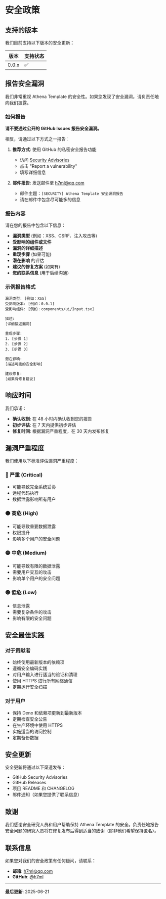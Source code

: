 # 安全政策

## 支持的版本

我们目前支持以下版本的安全更新：

| 版本  | 支持状态 |
| ----- | -------- |
| 0.0.x | ✅       |

## 报告安全漏洞

我们非常重视 Athena Template
的安全性。如果您发现了安全漏洞，请负责任地向我们披露。

### 如何报告

**请不要通过公开的 GitHub Issues 报告安全漏洞。**

相反，请通过以下方式之一报告：

1. **推荐方式**: 使用 GitHub 的私密安全报告功能
   - 访问
     [Security Advisories](https://github.com/dext7r/athena/security/advisories/new)
   - 点击 "Report a vulnerability"
   - 填写详细信息

2. **邮件报告**: 发送邮件至 h7ml@qq.com
   - 邮件主题：`[SECURITY] Athena Template 安全漏洞报告`
   - 请在邮件中包含尽可能多的信息

### 报告内容

请在您的报告中包含以下信息：

- **漏洞类型** (例如：XSS、CSRF、注入攻击等)
- **受影响的组件或文件**
- **漏洞的详细描述**
- **重现步骤** (如果可能)
- **潜在影响** 的评估
- **建议的修复方案** (如果有)
- **您的联系信息** (用于后续沟通)

### 示例报告格式

```
漏洞类型: [例如：XSS]
受影响版本: [例如：0.0.1]
受影响组件: [例如：components/ui/Input.tsx]

描述:
[详细描述漏洞]

重现步骤:
1. [步骤 1]
2. [步骤 2]
3. [步骤 3]

潜在影响:
[描述可能的安全影响]

建议修复:
[如果有修复建议]
```

## 响应时间

我们承诺：

- **确认收到**: 在 48 小时内确认收到您的报告
- **初步评估**: 在 7 天内提供初步评估
- **修复时间**: 根据漏洞严重程度，在 30 天内发布修复

## 漏洞严重程度

我们使用以下标准评估漏洞严重程度：

### 🔴 严重 (Critical)

- 可能导致完全系统妥协
- 远程代码执行
- 数据泄露影响所有用户

### 🟠 高危 (High)

- 可能导致重要数据泄露
- 权限提升
- 影响多个用户的安全问题

### 🟡 中危 (Medium)

- 可能导致有限的数据泄露
- 需要用户交互的攻击
- 影响单个用户的安全问题

### 🟢 低危 (Low)

- 信息泄露
- 需要复杂条件的攻击
- 影响有限的安全问题

## 安全最佳实践

### 对于贡献者

- 始终使用最新版本的依赖项
- 遵循安全编码实践
- 对用户输入进行适当的验证和清理
- 使用 HTTPS 进行所有网络通信
- 定期运行安全扫描

### 对于用户

- 保持 Deno 和依赖项更新到最新版本
- 定期检查安全公告
- 在生产环境中使用 HTTPS
- 实施适当的访问控制
- 定期备份数据

## 安全更新

安全更新将通过以下渠道发布：

- GitHub Security Advisories
- GitHub Releases
- 项目 README 和 CHANGELOG
- 邮件通知（如果您提供了联系信息）

## 致谢

我们感谢安全研究人员和用户帮助保持 Athena Template
的安全。负责任地报告安全问题的研究人员将在修复发布后得到适当的致谢（除非他们希望保持匿名）。

## 联系信息

如果您对我们的安全政策有任何疑问，请联系：

- **邮箱**: h7ml@qq.com
- **GitHub**: [@h7ml](https://github.com/h7ml)

---

**最后更新**: 2025-06-21
